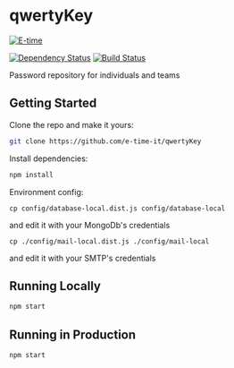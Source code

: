 # qwertyKey

[![E-time](https://www.e-time.it/wp-content/uploads/2017/07/E-time_white_bo.png)](https://www.e-time.it)

[![Dependency Status](https://david-dm.org/e-time-it/qwertyKey.svg)](https://david-dm.org/e-time-it/qwertyKey)
[![Build Status](https://travis-ci.org/e-time-it/qwertyKey.svg?branch=master)](https://travis-ci.org/e-time-it/qwertyKey)

Password repository for individuals and teams

## Getting Started

Clone the repo and make it yours:

```bash
git clone https://github.com/e-time-it/qwertyKey
```

Install dependencies:

```bash
npm install
```

Environment config:
```
cp config/database-local.dist.js config/database-local
```
and edit it with your MongoDb's credentials

```
cp ./config/mail-local.dist.js ./config/mail-local
```
and edit it with your SMTP's credentials

## Running Locally

```bash
npm start
```

## Running in Production

```bash
npm start
```
